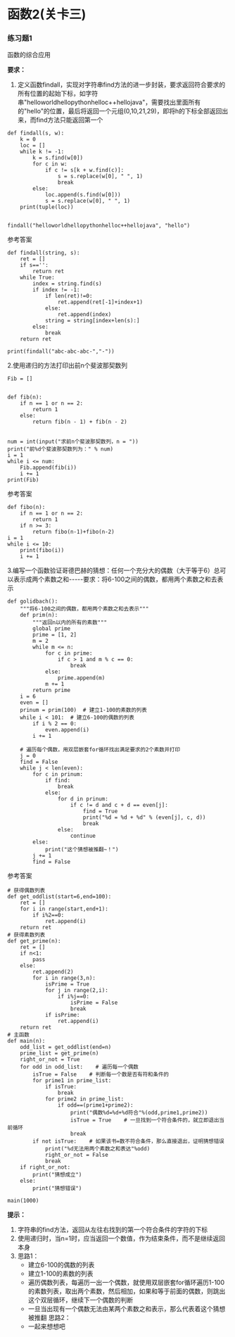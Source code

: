 ﻿# 函数2(关卡三)

### 练习题1

函数的综合应用

**要求：**

1. 定义函数findall，实现对字符串find方法的进一步封装，要求返回符合要求的所有位置的起始下标，如字符串"helloworldhellopythonhelloc++hellojava"，需要找出里面所有的"hello"的位置，最后将返回一个元组(0,10,21,29)，即将h的下标全部返回出来，而find方法只能返回第一个
```
def findall(s, w):
    k = 0
    loc = []
    while k != -1:
        k = s.find(w[0])
        for c in w:
            if c != s[k + w.find(c)]:
                s = s.replace(w[0], " ", 1)
                break
        else:
            loc.append(s.find(w[0]))
            s = s.replace(w[0], " ", 1)
    print(tuple(loc))


findall("helloworldhellopythonhelloc++hellojava", "hello")

```
参考答案
```
def findall(string, s):
    ret = []
    if s=='':
        return ret
    while True:
        index = string.find(s)
        if index != -1:
            if len(ret)!=0:
                ret.append(ret[-1]+index+1)
            else:
                ret.append(index)
            string = string[index+len(s):]
        else:
            break
    return ret

print(findall("abc-abc-abc-","-"))
```
2.使用递归的方法打印出前n个斐波那契数列
```
Fib = []


def fib(n):
    if n == 1 or n == 2:
        return 1
    else:
        return fib(n - 1) + fib(n - 2)


num = int(input("求前n个斐波那契数列，n = "))
print("前%d个斐波那契数列为：" % num)
i = 1
while i <= num:
    Fib.append(fib(i))
    i += 1
print(Fib)
```
参考答案
```
def fibo(n):
    if n == 1 or n == 2:
        return 1
    if n >= 3:
        return fibo(n-1)+fibo(n-2)
i = 1
while i <= 10:
    print(fibo(i))
    i += 1
```
3.编写一个函数验证哥德巴赫的猜想：任何一个充分大的偶数（大于等于6）总可以表示成两个素数之和-----要求：将6-100之间的偶数，都用两个素数之和去表示
```
def golidbach():
    """将6-100之间的偶数，都用两个素数之和去表示"""
    def prim(n):
        """返回n以内的所有的素数"""
        global prime
        prime = [1, 2]
        m = 2
        while m <= n:
            for c in prime:
                if c > 1 and m % c == 0:
                    break
            else:
                prime.append(m)
            m += 1
        return prime
    i = 6
    even = []
    prinum = prim(100)  # 建立1-100的素数的列表
    while i < 101:  # 建立6-100的偶数的列表
        if i % 2 == 0:
            even.append(i)
        i += 1

    # 遍历每个偶数，用双层嵌套for循环找出满足要求的2个素数并打印
    j = 0
    find = False
    while j < len(even):
        for c in prinum:
            if find:
                break
            else:
                for d in prinum:
                    if c != d and c + d == even[j]:
                        find = True
                        print("%d = %d + %d" % (even[j], c, d))
                        break
                else:
                    continue
        else:
            print("这个猜想被推翻~！")
        j += 1
        find = False
```
参考答案
```
# 获得偶数列表
def get_oddlist(start=6,end=100):
    ret = []
    for i in range(start,end+1):
        if i%2==0:
            ret.append(i)
    return ret
# 获得素数列表
def get_prime(n):
    ret = []
    if n<1:
        pass
    else:
        ret.append(2)
        for i in range(3,n):
            isPrime = True
            for j in range(2,i):
                if i%j==0:
                    isPrime = False
                    break
            if isPrime:
                ret.append(i)
    return ret
# 主函数
def main(n):
    odd_list = get_oddlist(end=n)
    prime_list = get_prime(n)
    right_or_not = True 
    for odd in odd_list:    # 遍历每一个偶数
        isTrue = False    # 判断每一个数是否有符和条件的
        for prime1 in prime_list:
            if isTrue:
                break
            for prime2 in prime_list:
                if odd==(prime1+prime2):
                    print("偶数%d=%d+%d符合"%(odd,prime1,prime2))
                    isTrue = True    # 一旦找到一个符合条件的，就立即退出当前循环
                    break
        if not isTrue:    # 如果该书=数不符合条件，那么直接退出，证明猜想错误
            print("%d无法用两个素数之和表达"%odd)
            right_or_not = False
            break
    if right_or_not:
        print("猜想成立")
    else:
        print("猜想错误")

main(1000)
```

**提示：**

1. 字符串的find方法，返回从左往右找到的第一个符合条件的字符的下标
2. 使用递归时，当n=1时，应当返回一个数值，作为结束条件，而不是继续返回本身
3. 思路1：
    * 建立6-100的偶数的列表
    * 建立1-100的素数的列表
    * 遍历偶数列表，每遍历一出一个偶数，就使用双层嵌套for循环遍历1-100的素数列表，取出两个素数，然后相加，如果和等于前面的偶数，则跳出这个双层循环，继续下一个偶数的判断
    * 一旦当出现有一个偶数无法由某两个素数之和表示，那么代表着这个猜想被推翻
    思路2：
    * 一起来想想吧
